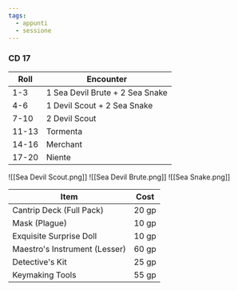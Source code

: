 ```yaml
---
tags:
  - appunti
  - sessione
---
```

### CD 17

| Roll  | Encounter                       |
| ----- | ------------------------------- |
| 1-3   | 1 Sea Devil Brute + 2 Sea Snake |
| 4-6   | 1 Devil Scout + 2 Sea Snake     |
| 7-10  | 2 Devil Scout                   |
| 11-13 | Tormenta                        |
| 14-16 | Merchant                        |
| 17-20 | Niente                          |
![[Sea Devil Scout.png]]
![[Sea Devil Brute.png]]
![[Sea Snake.png]]

| Item                          | Cost  |
| ----------------------------- | ----- |
| Cantrip Deck (Full Pack)      | 20 gp |
| Mask (Plague)                 | 10 gp |
| Exquisite Surprise Doll       | 10 gp |
| Maestro's Instrument (Lesser) | 60 gp |
| Detective's Kit               | 25 gp |
| Keymaking Tools               | 55 gp |
